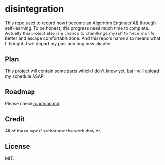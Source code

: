 # disintegration

This repo used to record how I become an Algorithm Engineer(AI) through self-learning. To be honest, this progress need much time to complete. Actually this project also is a chance to chanllenge myself to force me life better and escape comfortable zone. And this repo's name also means what I thought: I will depart my past and hug new chapter.

## Plan

This project will contain some parts which I don't know yet, but I will upload my schedule ASAP. 

## Roadmap

Please check [roadmap.md](https://github.com/i0Ek3/disintegration/blob/main/roadmap.md).

## Credit

All of these repos' author and the work they do.

## License

MIT.
